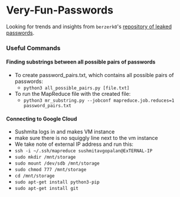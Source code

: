 # Very-Fun-Passwords

Looking for trends and insights from `berzerk0`'s [repository of leaked passwords](https://github.com/berzerk0/Probable-Wordlists).

### Useful Commands

#### Finding substrings between all possible pairs of passwords
* To create password_pairs.txt, which contains all possible pairs of passwords:
  * `python3 all_possible_pairs.py [file.txt]`
* To run the MapReduce file with the created file:
  * `python3 mr_substring.py --jobconf mapreduce.job.reduces=1 password_pairs.txt`

#### Connecting to Google Cloud
* Sushmita logs in and makes VM instance
 * make sure there is no squiggly line next to the vm instance
* We take note of external IP address and run this:
 * `ssh -i ~/.ssh/mapreduce sushmitavgopalan@ExTERNAL-IP`
 * `sudo mkdir /mnt/storage`
 * `sudo mount /dev/sdb /mnt/storage`
 * `sudo chmod 777 /mnt/storage`
 * `cd /mnt/storage`
 * `sudo apt-get install python3-pip`
 * `sudo apt-get install git`
